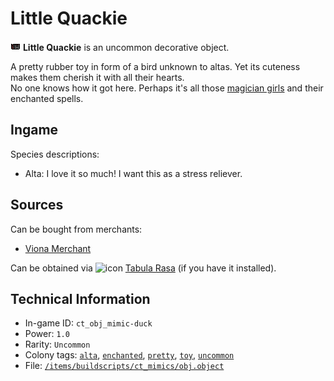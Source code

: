 # Little Quackie

<img src="https://raw.githubusercontent.com/Ceterai/Enternia/main/objects/alta/eds/decorative/table/icon.png" alt="Little Quackie icon" loading="lazy" width="auto" height="16px"/> **Little Quackie** is an uncommon decorative object.

A pretty rubber toy in form of a bird unknown to altas. Yet its cuteness makes them cherish it with all their hearts.  
No one knows how it got here. Perhaps it's all those [magician girls](https://ceterai.github.io/MyEnternia/Wiki/magiciangirls) and their enchanted spells.

## Ingame

Species descriptions:

- Alta: I love it so much! I want this as a stress reliever.

## Sources

Can be bought from merchants:

- [Viona Merchant](https://ceterai.github.io/MyEnternia/Wiki/VionaMerchant)

Can be obtained via <img src="https://steamuserimages-a.akamaihd.net/ugc/263843960696222713/3EC9A7C005541F7D577EBCB8C5736B4EFC9973D6/" alt="icon" width="8" height="12"/> [Tabula Rasa](https://community.playstarbound.com/resources/the-tabula-rasa.3222/) (if you have it installed).

## Technical Information

- In-game ID: `ct_obj_mimic-duck`
- Power: `1.0`
- Rarity: `Uncommon`
- Colony tags: [`alta`](https://ceterai.github.io/MyEnternia/Wiki/Tags/Alta), [`enchanted`](https://ceterai.github.io/MyEnternia/Wiki/Tags/Enchanted), [`pretty`](https://ceterai.github.io/MyEnternia/Wiki/Tags/Pretty), [`toy`](https://ceterai.github.io/MyEnternia/Wiki/Tags/Toy), [`uncommon`](https://ceterai.github.io/MyEnternia/Wiki/Tags/Uncommon)
- File: [`/items/buildscripts/ct_mimics/obj.object`](https://github.com/Ceterai/Enternia/blob/main/items/buildscripts/ct_mimics/obj.object)
